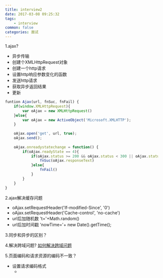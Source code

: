 ```yaml
---
title: interview2
date: 2017-03-08 09:25:32
tags:
    - interview
common: false 
categories: 面试
---
```



1.ajax?
- 异步传输
- 创建个XMLHttpRequest对象 
- 创建一个http请求
- 设置http响应参数变化的函数
- 发送http请求
- 获取异步返回结果
- 更新

<!--more-->

```js
funtion Ajax(url, fnSuc, fnFail) {
    if(window.XMLHttpRequest){
        var oAjax = new XMLHttpRequest()
    }else{
        var oAjax = new ActiveObject('Microsoft.XMLHTTP');
    }
    
    oAjax.open('get', url, true);
    oAjax.send();
    
    oAjax.onreadystatechange = function() {
        if(oAjax.readyState == 4){
            if(oAjax.status >= 200 && oAjax.status < 300 || oAjax.status == 304){
                fnSuc(oAjax.responseText)
            }else{
                fnFail()
            }
        }
    }
}
```
2.ajax解决缓存问题
- oAjax.setRequestHeader('If-modified-Since', '0')
- oAjax.setRequestHeader('Cache-control', 'no-cache')
- url后加随机数 't='+Math.random()
- url后加时间戳 'nowTime='+ new Date().getTime();

3.同步和异步的区别？

4.解决跨域问题?
[如何解决跨域问题](2017/03/24/jsonp/)

5.页面编码和请求资源的编码不一致？
- 设置请求编码格式
    - <script src="xxx/xx.js" charset="utf-8" />

6.模块化开发怎么做？
- 样式模块化
    - 基础reset
    - variables mixin(flex ellipsis)
    - font color bg spacing grid 
    - button iconfont loading animation border 
    - 页面单独样式+基础样式
    
- ui组件模块化
- 公用组件模块化
- 基础网络 路由 开发环境

7.AMD 和 CMD?
- AMD 依赖一开始就写好
    - 和node一致 更友好写 更清晰
- CMD 可就近依赖

8.requirejs的核心？
- 正则分析依赖 递归出所有依赖
- 检查是否有缓存 
    - 有缓存用缓存
        - 执行回调
    - 没有缓存
        - 动态创建script 添加
        - 监听script load 完成后
        - 执行回调
9.ECMAScript 的了解？
- 新增很多功能
    - 用到的 const let  symbol 
    - 字符串模板 解构 展开 箭头函数 
    - promise class module
    - class
```js
class Point {
    constructor(x, y){
        this.x = x;
        this.y = y;
    }
    toString(){
        return ('('+ thihs.x +':'+ this.y+')')
    }
}
class ColorPoint extends Point{
    constructor(x, y, color) {
        super(x, y); // 调用父类的constructor(x, y)
        this.color = color;
    }

    toString() {
        return this.color + ' ' + super.toString(); // 调用父类的toString()
    }
}
```
- 使用新功能要用转码器
    - babel

10.异步加载JS的方式有哪些？
- defer
    - document.onload
    - 执行顺序固定
- async
    - 异步
    - 执行顺序不固定
- 动态创建 script 插入

11.document.write 和 innerHMLT?
- document.write 复写整个页面
- innerHTML 复写局部

12.call apply?
- fn.call(obj, arg1, arg2, arg3, ...)
- fn.apply(obj, [args])

13.js的变量提升和作用域?
- 变量提升: 预解析 执行到后在复制
- 没有块级作用域 只有函数作用域

14.那些操作会照成内存泄露？
- 应用程序占用内存 由于某些原因 内存不回收
- 回收机制 mark-and-sweep
    - 回收机制检查全局变量
    - 对象是激活状态 不被回收
    - 非激活被回收
- 闭包 不回收
- 意外的全局对象
    - 没有var 直接 this.variables = '11111';
    - 严格模式解决： 'use strict' 
- 循环引用
    - react 在render 或者 componentDidUpDate 更新state 

chrome 可看内存泄露 timeline

15.JQuery的源码看过吗？能不能简单概况一下它的实现原理？
- 看过 
- jquery 建立了一整套高效的选择器
- 选择器 sizzle 返回选择数组对象
- 每个方法内部 循环调用数组
- 执行完成后 又返回数组对象 实现链式调用

16.Zepto的点透问题如何解决？
- 用tap时间 有npm包

17.mvc mvp mvvm?
[MVC，MVP 和 MVVM 的图示](http://www.ruanyifeng.com/blog/2015/02/mvcmvp_mvvm.html)

18.前端路由？适用范围？ 优缺点？
- 根据不同的url 显示不同的页面 内容
- 单页应用
- 其实路由做的好 大部分都可以适用
- 用户体验好 

19.前端模板？
- 快速展示view结合data

20.检测浏览器版本?
- navigator.userAgent
- 功能检测

21.What is a Polyfill?
- 在旧的浏览器上复制标准的Api的js补充
- html5shiv Placeholder

22.事件冒泡 和事件捕获
- addEventListener(fn, dom, true/false)
    - true 捕获 - 外到内
    - false default 冒泡 - 内到外
    - 先一路捕获下去，然后一路冒泡上来

```js
//div>span   
 div.addEventListener('click', function(){  //捕获
     console.log(11111)
 }, true);
 div.addEventListener('click', function(){ //冒泡
     console.log(22222)
 }, false);
 span.addEventListener('click', function(){  //捕获
     console.log(33333)
 }, true);
 span.addEventListener('click', function(){ //冒泡
     console.log(44444)
 }, false);

// 11111 3333 4444 2222
```

1.原来公司工作流程是怎么样的，如何与其他人协作的？如何夸部门合作的？
- 项目立会 产品会出原型 ui前端后端 过一下原型 看有没有什么问题 互相沟通下
- 了解业务流程后 
    - 前端技术选型
        - 比较成熟的是
            - 移动端 webpack + react + redux + nodejs 
            - pc端 nodejs + jquery+gulp+requirejs
            - 看具体项目需求
    - 服务端定开发接口
        - mock 平台
        - 接口规范
    - 项目部署平台
        - 开发文档 sdk 
        - 公用模块依赖
    - ui设计稿
        - sketch 
        - svg 图标
        - iconfont 阿里
    - 开发
        - 本地用Mock/测试环境数据
        - 开发文档
        - readme.md
    - 联调
    
    - 提测/bug修改
        - 优化 按需加载 
        - 打包体积
        - 合并请求
        - 静态资源cdn
    - 部署 
        - 自动化部署
        - node 内网地址访问 
        
23.你遇到过比较难的技术问题是？你是如何解决的？
- 代理-cookie 
    - 用anyproxy代理

- 设计模式
[设计模式](2017/03/29/design)
- 排序
[排序](2017/03/29/arrSort)
- http 
[http](2017/02/20/http)













